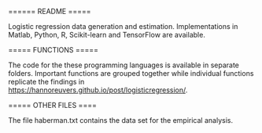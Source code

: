 ====== README =====

Logistic regression data generation and estimation. Implementations in Matlab, Python, R, Scikit-learn and TensorFlow are available.

===== FUNCTIONS =====

The code for the these programming languages is available in separate folders. Important functions are grouped together while individual functions replicate the findings in https://hannoreuvers.github.io/post/logisticregression/. 

===== OTHER FILES ====

 The file haberman.txt contains the data set for the empirical analysis.
